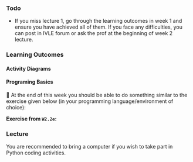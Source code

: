 ### Todo

* If you miss lecture 1, go through the learning outcomes in week 1 and ensure you have achieved all of them. If you face any difficulties, you can post in IVLE forum or ask the prof at the beginning of week 2 lecture.

### Learning Outcomes


#### Activity Diagrams

<panel type="success" header="`W2.1` **Can use basic activity diagrams**" no-close>
  <include src="../../book/modeling/modelingBehaviors/activityDiagrams/full.md" />
</panel>


#### Programing Basics


<panel type="warning" header="`W2.2` **Can write a program with conditional execution paths**" no-close>

<panel type="warning" header="`W2.2a` Can explain scripts/programs" expanded no-close>
  <include src="../../programming/scripts/text.md" />
</panel>
<panel type="warning" header="`W2.2b` Can use comments" expanded no-close>
  <include src="../../programming/comments/text.md" />
</panel>
<panel type="warning" header="`W2.2c` Can use existing functions" expanded no-close>
  <include src="../../programming/usingFunctions/text.md" />
</panel>
<panel type="warning" header="`W2.2d` Can use booleans" expanded no-close>
  <include src="../../programming/booleans/text.md" />
</panel>
<panel type="warning" header="`W2.2e` Can use `if` statements" expanded no-close>
  <include src="../../programming/if/text.md" />
</panel>
<p/>

:dart: At the end of this week you should be able to do something similar to the exercise given below (in your programming language/environment of choice):

<panel header=" Evidence of achieving the LO" no-close>

**Exercise from `W2.2e`:**<br>
  <include src="../../programming/if/e-grades.md" /><p/>
  <include src="../../programming/if/e-gradeAnalyzerExtended.md" />
</panel>
  
</panel>



### Lecture

You are recommended to bring a computer if you wish to take part in Python coding activities.